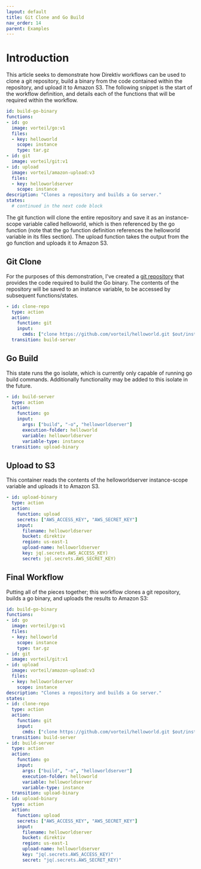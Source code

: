 ```yaml
---
layout: default
title: Git Clone and Go Build
nav_order: 14
parent: Examples
---
```


# Introduction
This article seeks to demonstrate how Direktiv workflows can be used to clone a git repository, build a binary from the code contained within the repository, and upload it to Amazon S3. The following snippet is the start of the workflow definition, and details each of the functions that will be required within the workflow.

```yaml
id: build-go-binary
functions:
- id: go
  image: vorteil/go:v1
  files:
  - key: helloworld
    scope: instance
    type: tar.gz
- id: git
  image: vorteil/git:v1
- id: upload
  image: vorteil/amazon-upload:v3
  files:
  - key: helloworldserver
    scope: instance
description: "Clones a repository and builds a Go server."
states:
  # continued in the next code block
```

The git function will clone the entire repository and save it as an instance-scope variable called helloworld, which is then referenced by the go function (note that the go function definition references the helloworld variable in its files section). The upload function takes the output from the go function and uploads it to Amazon S3.

## Git Clone
For the purposes of this demonstration, I've created a [git repository](https://github.com/vorteil/helloworld) that provides the code required to build the Go binary. The contents of the repository will be saved to an instance variable, to be accessed by subsequent functions/states.


```yaml
- id: clone-repo
  type: action
  action:
    function: git
    input:
      cmds: ["clone https://github.com/vorteil/helloworld.git $out/instance/helloworld"]
  transition: build-server
```

## Go Build
This state runs the go isolate, which is currently only capable of running go build commands. Additionally functionality may be added to this isolate in the future.

```yaml
- id: build-server
  type: action
  action:
    function: go
    input:
      args: ["build", "-o", "helloworldserver"]
      execution-folder: helloworld
      variable: helloworldserver
      variable-type: instance
  transition: upload-binary
```

## Upload to S3
This container reads the contents of the helloworldserver instance-scope variable and uploads it to Amazon S3.

```yaml
- id: upload-binary
  type: action
  action:
    function: upload
    secrets: ["AWS_ACCESS_KEY", "AWS_SECRET_KEY"]
    input:
      filename: helloworldserver
      bucket: direktiv
      region: us-east-1
      upload-name: helloworldserver
      key: jq(.secrets.AWS_ACCESS_KEY)
      secret: jq(.secrets.AWS_SECRET_KEY)
```

## Final Workflow
Putting all of the pieces together; this workflow clones a git repository, builds a go binary, and uploads the results to Amazon S3:

```yaml
id: build-go-binary
functions:
- id: go
  image: vorteil/go:v1
  files:
  - key: helloworld
    scope: instance
    type: tar.gz
- id: git
  image: vorteil/git:v1
- id: upload
  image: vorteil/amazon-upload:v3
  files:
  - key: helloworldserver
    scope: instance
description: "Clones a repository and builds a Go server."
states:
- id: clone-repo
  type: action
  action:
    function: git
    input:
      cmds: ["clone https://github.com/vorteil/helloworld.git $out/instance/helloworld"]
  transition: build-server
- id: build-server
  type: action
  action:
    function: go
    input:
      args: ["build", "-o", "helloworldserver"]
      execution-folder: helloworld
      variable: helloworldserver
      variable-type: instance
  transition: upload-binary
- id: upload-binary
  type: action
  action:
    function: upload
    secrets: ["AWS_ACCESS_KEY", "AWS_SECRET_KEY"]
    input:
      filename: helloworldserver
      bucket: direktiv
      region: us-east-1
      upload-name: helloworldserver
      key: "jq(.secrets.AWS_ACCESS_KEY)"
      secret: "jq(.secrets.AWS_SECRET_KEY)"
    
```